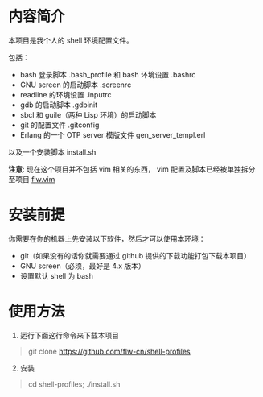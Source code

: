 # 内容简介

本项目是我个人的 shell 环境配置文件。

包括：

* bash 登录脚本 .bash_profile 和 bash 环境设置 .bashrc
* GNU screen 的启动脚本 .screenrc
* readline 的环境设置 .inputrc
* gdb 的启动脚本 .gdbinit
* sbcl 和 guile（两种 Lisp 环境）的启动脚本
* git 的配置文件 .gitconfig
* Erlang 的一个 OTP server 模版文件 gen_server_templ.erl

以及一个安装脚本 install.sh

**注意**: 现在这个项目并不包括 vim 相关的东西，
vim 配置及脚本已经被单独拆分至项目 [flw.vim](https://github.com/flw-cn/flw.vim)

# 安装前提

你需要在你的机器上先安装以下软件，然后才可以使用本环境：

* git（如果没有的话你就需要通过 github 提供的下载功能打包下载本项目）
* GNU screen（必须，最好是 4.x 版本）
* 设置默认 shell 为 bash

# 使用方法

1. 运行下面这行命令来下载本项目

  > git clone https://github.com/flw-cn/shell-profiles

2. 安装

  > cd shell-profiles; ./install.sh
